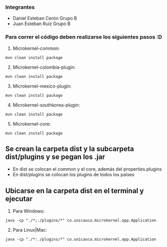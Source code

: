 ### Integrantes

 - Daniel Esteban Cerón Grupo B
 - Juan Esteban Ruiz Grupo B

### Para correr el código deben realizarse los siguientes pasos :D

1. Microkernel-common:
```
mvn clean install package
```
2. Microkernel-colombia-plugin:
```
mvn clean install package 
```
3. Microkernel-mexico-plugin:
```
mvn clean install package
```
4. Microkernel-southkorea-plugin:
```
mvn clean install package
```
5. Microkernel-core: 
```
mvn clean install package 
```

## Se crean la carpeta dist y la subcarpeta dist/plugins y se pegan los .jar
 
 * En dist se colocan el common y el core, además del properties.plugins
 * En dist/plugins se colocan los plugins de todos los países

## Ubicarse en la carpeta dist en el terminal y ejecutar

1. Para Windows:
```
java -cp "./*;./plugins/*" co.unicauca.microkernel.app.Application
```
2. Para Linux|Mac:
```
java -cp "./*:./plugins/*" co.unicauca.microkernel.app.Application
```